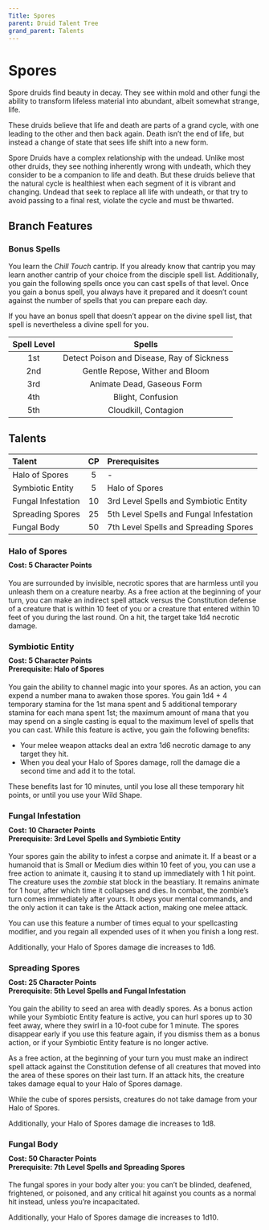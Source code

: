 ```yaml
---
Title: Spores
parent: Druid Talent Tree
grand_parent: Talents
---
```


# Spores
Spore druids find beauty in decay. They see within mold and other fungi the ability to transform lifeless material into abundant, albeit somewhat strange, life.

These druids believe that life and death are parts of a grand cycle, with one leading to the other and then back again. Death isn’t the end of life, but instead a change of state that sees life shift into a new form.

Spore Druids have a complex relationship with the undead. Unlike most other druids, they see nothing inherently wrong with undeath, which they consider to be a companion to life and death. But these druids believe that the natural cycle is healthiest when each segment of it is vibrant and changing. Undead that seek to replace all life with undeath, or that try to avoid passing to a final rest, violate the cycle and must be thwarted.

## Branch Features

### Bonus Spells
You learn the *Chill Touch* cantrip. If you already know that cantrip you may learn another cantrip of your choice from the disciple spell list. Additionally, you gain the following spells once you can cast spells of that level. Once you gain a bonus spell, you always have it prepared and it doesn’t count against the number of spells that you can prepare each day.

If you have an bonus spell that doesn’t appear on the divine spell list, that spell is nevertheless a divine spell for you.

| Spell Level | Spells |
|:-----------:|:------:|
| 1st | Detect Poison and Disease, Ray of Sickness |   
| 2nd | Gentle Repose, Wither and Bloom |  
| 3rd | Animate Dead, Gaseous Form |  
| 4th | Blight, Confusion|  
| 5th | Cloudkill, Contagion |  

## Talents

| Talent | CP | Prerequisites |
|:-------|:--:|:--------------|
| Halo of Spores     |  5 | - |   
| Symbiotic Entity   |  5 | Halo of Spores |   
| Fungal Infestation | 10 | 3rd Level Spells and Symbiotic Entity |   
| Spreading Spores   | 25 | 5th Level Spells and Fungal Infestation |   
| Fungal Body        | 50 | 7th Level Spells and Spreading Spores |  

### Halo of Spores

<div style="margin-top:-10px;"></div>

#### **Cost:** 5 Character Points
You are surrounded by invisible, necrotic spores that are harmless until you unleash them on a creature nearby. As a free action at the beginning of your turn, you can make an indirect spell attack versus the Constitution defense of a creature that is within 10 feet of you or a creature that entered within 10 feet of you during the last round. On a hit, the target take 1d4 necrotic damage.

### Symbiotic Entity

<div style="margin-top:-10px;"></div>

#### **Cost:** 5 Character Points<br>**Prerequisite:** Halo of Spores
You gain the ability to channel magic into your spores. As an action, you can expend a number mana to awaken those spores. You gain 1d4 + 4 temporary stamina for the 1st mana spent and 5 additional temporary stamina for each mana spent 1st; the maximum amount of mana that you may spend on a single casting is equal to the maximum level of spells that you can cast. While this feature is active, you gain the following benefits:
* Your melee weapon attacks deal an extra 1d6 necrotic damage to any target they hit.
* When you deal your Halo of Spores damage, roll the damage die a second time and add it to the total.
	
These benefits last for 10 minutes, until you lose all these temporary hit points, or until you use your Wild Shape.

### Fungal Infestation

<div style="margin-top:-10px;"></div>

#### **Cost:** 10 Character Points<br>**Prerequisite:** 3rd Level Spells and Symbiotic Entity
Your spores gain the ability to infest a corpse and animate it. If a beast or a humanoid that is Small or Medium dies within 10 feet of you, you can use a free action to animate it, causing it to stand up immediately with 1 hit point. The creature uses the *zombie* stat block in the beastiary. It remains animate for 1 hour, after which time it collapses and dies. In combat, the zombie’s turn comes immediately after yours. It obeys your mental commands, and the only action it can take is the Attack action, making one melee attack.

You can use this feature a number of times equal to your spellcasting modifier, and you regain all expended uses of it when you finish a long rest.

Additionally, your Halo of Spores damage die increases to 1d6.

### Spreading Spores

<div style="margin-top:-10px;"></div>

#### **Cost:** 25 Character Points<br>**Prerequisite:** 5th Level Spells and Fungal Infestation
You gain the ability to seed an area with deadly spores. As a bonus action while your Symbiotic Entity feature is active, you can hurl spores up to 30 feet away, where they swirl in a 10-foot cube for 1 minute. The spores disappear early if you use this feature again, if you dismiss them as a bonus action, or if your Symbiotic Entity feature is no longer active.

As a free action, at the beginning of your turn you must make an indirect spell attack against the Constitution defense of all creatures that moved into the area of these spores on their last turn. If an attack hits, the creature takes damage equal to your Halo of Spores damage.

While the cube of spores persists, creatures do not take damage from your Halo of Spores.

Additionally, your Halo of Spores damage die increases to 1d8.

### Fungal Body

<div style="margin-top:-10px;"></div>

#### **Cost:** 50 Character Points<br>**Prerequisite:** 7th Level Spells and Spreading Spores
The fungal spores in your body alter you: you can’t be blinded, deafened, frightened, or poisoned, and any critical hit against you counts as a normal hit instead, unless you’re incapacitated.

Additionally, your Halo of Spores damage die increases to 1d10.
